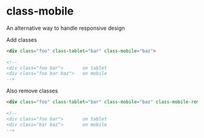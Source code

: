 # class-mobile
An alternative way to handle responsive design

Add classes

```html
<div class="foo" class-tablet="bar" class-mobile="baz">
  
<!--
<div class="foo bar">       on tablet
<div class="foo bar baz">   on mobile
-->
```

Also remove classes

```html
<div class="foo" class-tablet="bar" class-mobile="baz" class-mobile-remove="foo">
  
<!--
<div class="foo bar">       on tablet
<div class="bar baz">       on mobile
-->
```
